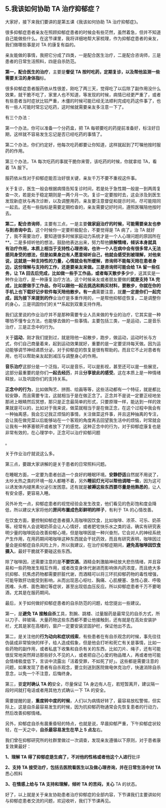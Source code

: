 ## 5.我该如何协助 TA 治疗抑郁症？
大家好，接下来我们要讲的是第五课《我该如何协助 TA 治疗抑郁症》。 


很多抑郁症患者亲友在照顾抑郁症患者的时候会有些茫然，虽然着急，但并不知道自己能做些什么。在这节课里，我将详细地帮大家梳理，作为抑郁症患者的亲友，我们做哪些事是对 TA 的康复有益的。 


亲友能做的事情，我把它分成了四类，一是配合医生治疗，二是配合咨询师，三是患者的日常生活照料，四是自杀防范。 


**第一，配合医生的治疗**，主要是**督促 TA 按时吃药，定期复诊，以及帮他监测一些需要关注的身体指**标。 


很多抑郁症患者服药依从性很差，刚吃了两三天，觉得吃了以后除了副作用没什么效果，就干脆不吃了，家里人也不知道，等发现的时候，病情已经更严重了，或者有些患者当时症状比较严重，木僵的时候可能已经无法顺利完成吃药这件事了，也有一些人可能时常忘记吃药，这时候就需要亲友多注意一下了。 


有三个办法： 


第一个办法，你可以准备一个分药盒，把 TA 每顿要吃的药提前准备好，标注好日期，这样就不容易发生忘记是否已经吃药的事情了。 


第二个办法，你们约定好，他每次吃药都要让你知道，这样就起到了叮嘱他按时服药的作用。 


第三个办法，TA 每次吃药的事就干脆你来管，该吃药的时候，你就拿给 TA，看着 TA 服下。 


服药依从性对于抑郁症能否治好很关键，亲友千万不要不重视这件事。 


关于复诊，医生一般会根据病情告知复诊时间，若是处于急性期一般是一到两周复查一次，若是处于稳定期则是一两个月一次。复诊一定要按时去，这会涉及到医生发现新症状与再次诊断，以及调整用药，亲友要注意督促和提示时间，尽可能陪同一起去。还有一些指标是需要定期检查的，亲友需要记好时间，遵照医嘱陪他按时去。 


**第二，配合咨询师**，主要有三点，一是主要**做家庭治疗的时候，可能需要亲友也参与到咨询中去**，这个时候你一定要积极配合，不要觉得是 TA 病了，治 TA 就好了，我不需要治疗，要知道很多时候家庭动力系统才是一个人心理问题的原因所在**。二是多倾听他的想法，鼓励他表达出来，努力帮他**排解情绪，倾诉本身就具有治疗作用，本质上相当于支持性心理咨询，也许一个人在病中会有很多常人无法感同身受的想法，但是如果身边有人愿意倾听自己，他就会感受到被理解，对他来说，这就是一种支持性的力量，心情就会有所缓解，咨询师不能每天陪在患者身边，这份理解与支持的工作，还是要亲友来做。三是咨询师可能会给 TA 留一些任务，让 TA 回去后完成，比如做一些手工作品，或者每天散步多少**步，这其实是一种作业治疗，是一种康复治疗方法，这个时候亲友或者朋友要做的**就是支持 TA 完成，比如要做手工作品，你可以跟他一起去挑选和购买材料，要散步，你就在你的手机上也下载好记步软件每天陪他散步。有一点**需要注意，就**是一定是你们一起完成，因为接下来提到的作**业治疗是多重作用的，一是帮他抑郁症恢复，二是调整你的身心，三是巩固你们的关**系起到双重支持作用。 


我们这里说的作业治疗并不是那种需要专业人员来做的专业的治疗，它其实是一种哪怕不懂专业方法，也能够去做的一些事情。主要包括三类，一是运动，二是音乐治疗，三是正念中的行为。 


关于**运动**，刚才我们提到过，就是陪他一起散步，跑步，做运动，运动时长与方式，你们自己商量着来，起到运动效果就好，重要的是一定要坚持每天做。因为运动能够调节神经递质分泌，对于抑郁症的恢复是很有帮助的。而且它不止对患者有用，也可以帮助亲友起到减压与调整身心的作用。 


**音乐治疗**这部分是一个泛指，可以是音乐，可以是影视，甚至还可以是一些展览，这部分最重要的是你们**一起去经历**，并且**分享彼此的感受**。这在本质上是一种情绪释放，以及巩固你们的支持关系。 


**正念中的行为**，比如做陶艺、拼图、绘画等等，这些活动都有一个特征，就是都比较安静，而且需要专注，这就相当于是在做正念了。正念并不是说一定要正经地坐那闭上眼睛然后冥想，那只是正念最简单的形式，只要原理一样，能达到一样的效果就是可以的，比如对于我来说，做菜就相当于是在做正念，在这个过程中我会有一种抽离感，我会忘记我正烦恼的事情，关注做菜这件事，并且这种抽离的专注，会让我在做完菜以后能够站在一个客观的角度再去回望我生活中的烦恼，时常就会让我有一种茅塞顿开或者放下了的感觉。这种正念中的行为，对于抑郁症康复也是非常有效的，在心理学中，正念可以治疗抑郁问题  

。 


关于作业治疗就说这么多。 


第三点，要跟大家讲解的是关于患者的日常照料问题。 


在睡眠方面，一定要为患者创造一个良好的睡眠环境。**安静舒适**自然就不用说了，太吵太热之类的环境一般人都睡不着，另外**睡前灯光可以帮他调暗一些**，因为这可以诱发体内褪黑素分泌引发困意。还有就是**被褥这些东西要尽量是他熟悉的**，让人有安全感，更容易入睡。 


另外补充一点，抑郁症患者的视觉经验会发生改变，他们看见的色彩饱和度会降低，所以建议大家将他的**房间布置成色彩鲜明的样子**，有利于 TA 的心情改善。 


在饮食方面，要控制抑郁症患者摄入高咖啡因饮食，比如咖啡、浓茶、可乐、奶茶等。经常有人会说喝奶茶会让人心情好，或者肥宅快乐水之类的话，确实有研究表明少量的咖啡因会改善抑郁心境，但是咖啡因是一种兴奋剂，它会对人的神经系统产生作用，在用药期间喝咖啡这种东西就会干扰药效，而且有研究表明，咖啡因过量会是抑郁症自杀风险上升，所以我建议，在治疗抑郁症期间，**避免高咖啡因饮食摄入**，最好干脆就不要碰这些东西。 


除了咖啡因，还需要注意的是**不要饮酒**。酒精会刺激脑神经放大悲伤情绪，并且容易和一些药物发生相互作用，或者改变身体代谢进而影响体内药浓度，而且绝大多抗抑郁、抗焦虑药物都需要肝脏代谢，而酒精可以将三环抗抑郁药物的毒性增强，可能导致肝功能受到影响，从而出现恶心呕吐、胸痛、心肌梗塞、急性心衰、呼吸困难、头疼、面色潮红等症状，甚至出现低血压反应。所以抑郁症患者千万不要喝酒，尤其是在服药期间。 


最后，关于如何做好抑郁症患者的自杀防范的问题，给您提出一些建议。 


第一，是**避免 TA 接触自杀**工具，割腕、跳楼、过量服药是最常见的自杀方式，所以刀子、碎玻璃、大量药物这些东西都不要让他接触到，还有就是在高处安装护栏，尤其是家在高楼的，窗户一定要安装坚固护栏，保证他出不去。 


第二，是关注他的**行为动向和症状线索**，有些患者在有自杀观念的时候，事先往往伪装成非常愉快的样子，给人造成假象，但是他会打听和死亡有关是事情，比如一些药物的副作用，或者私底下收集和自杀有关的东西，比如刀片、绳子，还有可能很反常地突然拜访那些好久不见的人，或者把自己心爱的物品赠人，再或者他可能会情绪极度低下，言谈中流露出「活着受罪，不如死了好」。这些都是需要注意的问题，如果发现了患者有自杀观念，要立刻送到医院做电休克治疗，快速消除自杀意念，以免一个不注意，后悔终身。 


第三，要**定时确认 TA 的**安全，尽量保证 TA 身边有人在，若短暂离开，建议隔一段时间就打电话或者用其他方式确认一下 TA 的安全。 


需要提醒的是，**重度转中度的时候**，人们以为病情好转了，最容易放松警惕，但实际上，这是自杀最容易发生的时候，因为抗抑郁药物通常会先恢复患者的行动力，然后改善抑郁情绪。 


另外，抑郁症自杀有晨重昏轻的特点，也就是说，早晨抑郁严重，下午抑郁症状较轻，在一天之中，**自杀最容易发生在早上 5 点左**右。 


我们曾在抑郁研究所的社群里做过一次调查，发现亲友遵循以下原则，对于患者康复效果最好： 


**1、理解 TA 得了抑郁症是生病了，不对他的性格或者他这个人进行**批评 


**2、支持 TA 接受治疗，包括去医院看医生以及做心理咨询，并在日常生活中对 TA** 悉心照料 


**3、在情感上给与 TA 支持和理解，倾听 TA 的苦闷，关心** TA 的状态。


好了，以上就是关于亲友协助患者治疗抑郁症的全部内容，下节课我们主要讲如何与抑郁症患者交流的问题，欢迎收听，我们下节课再见。 

